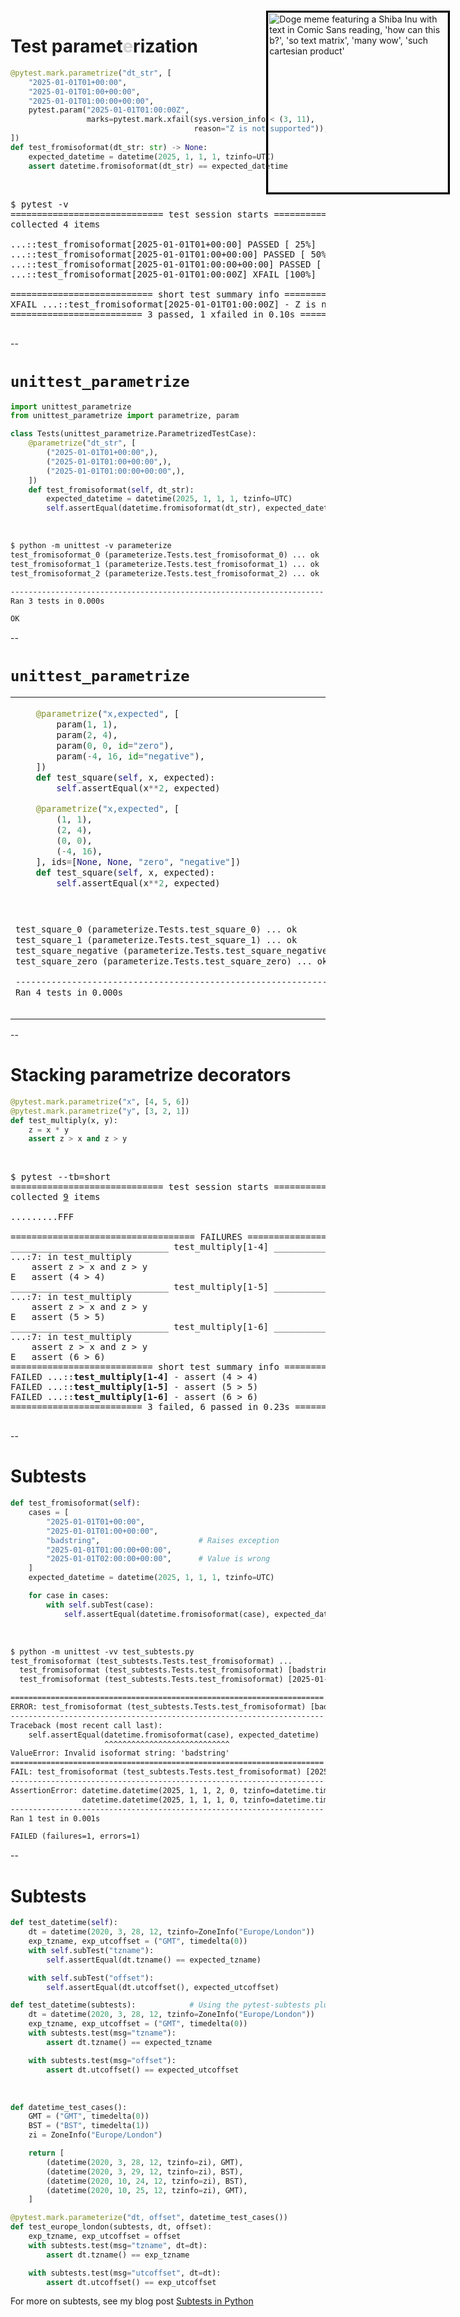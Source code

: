 # Test paramet<span style="color:#D2D2D2">e</span>rization

```python
@pytest.mark.parametrize("dt_str", [
    "2025-01-01T01+00:00",
    "2025-01-01T01:00+00:00",
    "2025-01-01T01:00:00+00:00",
    pytest.param("2025-01-01T01:00:00Z",
                 marks=pytest.mark.xfail(sys.version_info < (3, 11),
                                         reason="Z is not supported")),
])
def test_fromisoformat(dt_str: str) -> None:
    expected_datetime = datetime(2025, 1, 1, 1, tzinfo=UTC)
    assert datetime.fromisoformat(dt_str) == expected_datetime
```

<br/>

<pre class="code-wrapper">
<tt class="hljs">$ pytest -v
<span class="pytest-ok">============================= test session starts ==============================</span>
<span class="pytest-ok">collected 4 items                                                              </span>

...::test_fromisoformat[2025-01-01T01+00:00] <span class="pytest-good">PASSED [ 25%]</span>
...::test_fromisoformat[2025-01-01T01:00+00:00] <span class="pytest-good">PASSED [ 50%]</span>
...::test_fromisoformat[2025-01-01T01:00:00+00:00] <span class="pytest-good">PASSED [ 75%]</span>
...::test_fromisoformat[2025-01-01T01:00:00Z] <span class="pytest-warn">XFAIL</span><span class="pytest-good"> [100%]</span>

<span class="pytest-ok">=========================== short test summary info ============================</span>
<span class="pytest-warn">XFAIL</span> ...::test_fromisoformat[2025-01-01T01:00:00Z] - Z is not supported
<span class="pytest-good">========================= <span class="pytest-pass">3 passed</span>, <span class="pytest-bad">1 xfailed</span> in 0.10s =========================</span>
</tt>
</pre>

--

# `unittest_parametrize`

```python
import unittest_parametrize
from unittest_parametrize import parametrize, param

class Tests(unittest_parametrize.ParametrizedTestCase):
    @parametrize("dt_str", [
        ("2025-01-01T01+00:00",),
        ("2025-01-01T01:00+00:00",),
        ("2025-01-01T01:00:00+00:00",),
    ])
    def test_fromisoformat(self, dt_str):
        expected_datetime = datetime(2025, 1, 1, 1, tzinfo=UTC)
        self.assertEqual(datetime.fromisoformat(dt_str), expected_datetime)

```

<br/>

```txt
$ python -m unittest -v parameterize
test_fromisoformat_0 (parameterize.Tests.test_fromisoformat_0) ... ok
test_fromisoformat_1 (parameterize.Tests.test_fromisoformat_1) ... ok
test_fromisoformat_2 (parameterize.Tests.test_fromisoformat_2) ... ok

----------------------------------------------------------------------
Ran 3 tests in 0.000s

OK
```

--

<!-- .slide: data-visibility="hidden" -->

# `unittest_parametrize`


<table class="alignment-table">
<tr>
<td>

```python
    @parametrize("x,expected", [
        param(1, 1),
        param(2, 4),
        param(0, 0, id="zero"),
        param(-4, 16, id="negative"),
    ])
    def test_square(self, x, expected):
        self.assertEqual(x**2, expected)
```
<!-- .element class="fragment disappearing-fragment fade-out" data-fragment-index="0" -->

```python
    @parametrize("x,expected", [
        (1, 1),
        (2, 4),
        (0, 0),
        (-4, 16),
    ], ids=[None, None, "zero", "negative"])
    def test_square(self, x, expected):
        self.assertEqual(x**2, expected)
```
<!-- .element class="fragment disappearing-fragment fade-in" data-fragment-index="0" -->

</td>

<td>

```python
@pytest.mark.parametrize("x,expected", [
    pytest.param(1, 1),
    pytest.param(2, 4),
    pytest.param(0, 0, id="zero"),
    pytest.param(-4, 16, id="negative"),
])
def test_square(x, expected):
    assert x**2 == expected
```
<!-- .element class="fragment disappearing-fragment fade-out" data-fragment-index="0" -->

```python
@pytest.mark.parametrize("x,expected", [
    (1, 1),
    (2, 4),
    (0, 0),
    (-4, 16),
], ids=[None, None, "zero", "negative"])
def test_square(x, expected):
    assert x**2 == expected
```
<!-- .element class="fragment disappearing-fragment fade-in" data-fragment-index="0" -->

</td>
</tr>

<tr><td colspan="2"><div class="code-separator"></div></td></tr>

<tr>
<td>

```txt
test_square_0 (parameterize.Tests.test_square_0) ... ok
test_square_1 (parameterize.Tests.test_square_1) ... ok
test_square_negative (parameterize.Tests.test_square_negative) ... ok
test_square_zero (parameterize.Tests.test_square_zero) ... ok

----------------------------------------------------------------------
Ran 4 tests in 0.000s
```

</td>
<td>

<pre class="code-wrapper"><tt class="hljs">$ pytest -v
<span class="pytest-ok">============================= test session starts ==============================</span>
<span class="pytest-ok">collected 4 items                                                              </span>

...::test_square[1-1] <span class="pytest-pass">PASSED                         [ 25%]</span>
...::test_square[2-4] <span class="pytest-pass">PASSED                         [ 50%]</span>
...::test_square[zero] <span class="pytest-pass">PASSED                        [ 75%]</span>
...::test_square[negative] <span class="pytest-pass">PASSED                    [100%]</span>

<span class="pytest-pass">============================== </span><span class="pytest-good">4 passed</span><span class="pytest-pass"> in 0.14s ===============================</span>
</tt></pre>

</td>
</tr>
</table>


--

# Stacking parametrize decorators

```python
@pytest.mark.parametrize("x", [4, 5, 6])
@pytest.mark.parametrize("y", [3, 2, 1])
def test_multiply(x, y):
    z = x * y
    assert z > x and z > y
```

<br/>

<pre class="code-wrapper"><tt class="hljs">$ pytest --tb=short
<span class="pytest-ok">============================= test session starts ==============================</span>
<span class="pytest-ok">collected <u>9</u> items                                                              </span>

<span class="pytest-pass">.........</span><span class="pytest-bad">FFF                                                              [100%]</span>

=================================== FAILURES ===================================
<span class="pytest-error">______________________________ test_multiply[1-4] ______________________________</span>
<span class="pytest-error">...</span>:7: in test_multiply
    assert z &gt; x and z &gt; y
<span class="pytest-error">E   assert (4 &gt; 4)</span>
<span class="pytest-error">______________________________ test_multiply[1-5] ______________________________</span>
<span class="pytest-error">...</span>:7: in test_multiply
    assert z &gt; x and z &gt; y
<span class="pytest-error">E   assert (5 &gt; 5)</span>
<span class="pytest-error">______________________________ test_multiply[1-6] ______________________________</span>
<span class="pytest-error">...</span>:7: in test_multiply
    assert z &gt; x and z &gt; y
<span class="pytest-error">E   assert (6 &gt; 6)</span>
<span class="pytest-ok">=========================== short test summary info ============================</span>
<span class="pytest-bad">FAILED</span> ...::<b>test_multiply[1-4]</b> - assert (4 &gt; 4)
<span class="pytest-bad">FAILED</span> ...::<b>test_multiply[1-5]</b> - assert (5 &gt; 5)
<span class="pytest-bad">FAILED</span> ...::<b>test_multiply[1-6]</b> - assert (6 &gt; 6)
<span class="pytest-bad">========================= </span><span class="pytest-error">3 failed</span>, <span class="pytest-pass">6 passed</span><span class="pytest-bad"> in 0.23s ==========================</span>
</tt>
</pre>

<img src="images/memes/doge-parameterization.png"
     alt="Doge meme featuring a Shiba Inu with text in Comic Sans reading, 'how can this b?', 'so text matrix', 'many wow', 'such cartesian product'"
     style="height: auto; width: 30dvw; position: fixed; top: 3.5em; right: 3dvw; border: 3px solid #000">

--

# Subtests

```python
def test_fromisoformat(self):
    cases = [
        "2025-01-01T01+00:00",
        "2025-01-01T01:00+00:00",
        "badstring",                      # Raises exception
        "2025-01-01T01:00:00+00:00",
        "2025-01-01T02:00:00+00:00",      # Value is wrong
    ]
    expected_datetime = datetime(2025, 1, 1, 1, tzinfo=UTC)

    for case in cases:
        with self.subTest(case):
            self.assertEqual(datetime.fromisoformat(case), expected_datetime)
```

<br/>

```txt
$ python -m unittest -vv test_subtests.py
test_fromisoformat (test_subtests.Tests.test_fromisoformat) ...
  test_fromisoformat (test_subtests.Tests.test_fromisoformat) [badstring] ... ERROR
  test_fromisoformat (test_subtests.Tests.test_fromisoformat) [2025-01-01T02:00:00+00:00] ... FAIL

======================================================================
ERROR: test_fromisoformat (test_subtests.Tests.test_fromisoformat) [badstring]
----------------------------------------------------------------------
Traceback (most recent call last):
    self.assertEqual(datetime.fromisoformat(case), expected_datetime)
                     ^^^^^^^^^^^^^^^^^^^^^^^^^^^^
ValueError: Invalid isoformat string: 'badstring'
======================================================================
FAIL: test_fromisoformat (test_subtests.Tests.test_fromisoformat) [2025-01-01T02:00:00+00:00]
----------------------------------------------------------------------
AssertionError: datetime.datetime(2025, 1, 1, 2, 0, tzinfo=datetime.timezone.utc) !=
                datetime.datetime(2025, 1, 1, 1, 0, tzinfo=datetime.timezone.utc)
----------------------------------------------------------------------
Ran 1 test in 0.001s

FAILED (failures=1, errors=1)
```

--

# Subtests

```python
def test_datetime(self):
    dt = datetime(2020, 3, 28, 12, tzinfo=ZoneInfo("Europe/London"))
    exp_tzname, exp_utcoffset = ("GMT", timedelta(0))
    with self.subTest("tzname"):
        self.assertEqual(dt.tzname() == expected_tzname)

    with self.subTest("offset"):
        self.assertEqual(dt.utcoffset(), expected_utcoffset)
```
<!-- .element class="fragment disappearing-fragment nospace-fragment fade-out" data-fragment-index="0" -->

```python
def test_datetime(subtests):            # Using the pytest-subtests plugin
    dt = datetime(2020, 3, 28, 12, tzinfo=ZoneInfo("Europe/London"))
    exp_tzname, exp_utcoffset = ("GMT", timedelta(0))
    with subtests.test(msg="tzname"):
        assert dt.tzname() == expected_tzname

    with subtests.test(msg="offset"):
        assert dt.utcoffset() == expected_utcoffset
```
<!-- .element class="fragment nospace-fragment fade-in" data-fragment-index="0" -->

<br/>

```python
def datetime_test_cases():
    GMT = ("GMT", timedelta(0))
    BST = ("BST", timedelta(1))
    zi = ZoneInfo("Europe/London")

    return [
        (datetime(2020, 3, 28, 12, tzinfo=zi), GMT),
        (datetime(2020, 3, 29, 12, tzinfo=zi), BST),
        (datetime(2020, 10, 24, 12, tzinfo=zi), BST),
        (datetime(2020, 10, 25, 12, tzinfo=zi), GMT),
    ]

@pytest.mark.parameterize("dt, offset", datetime_test_cases())
def test_europe_london(subtests, dt, offset):
    exp_tzname, exp_utcoffset = offset
    with subtests.test(msg="tzname", dt=dt):
        assert dt.tzname() == exp_tzname

    with subtests.test(msg="utcoffset", dt=dt):
        assert dt.utcoffset() == exp_utcoffset
```
<!-- .element class="fragment fade-in" data-fragment-index="1" -->

<span class="footnote">For more on subtests, see my blog post [Subtests in Python](https://blog.ganssle.io/articles/2020/04/subtests-in-python.html)</span>
